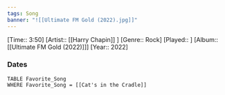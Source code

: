 ```yaml
---
tags: Song  
banner: "![[Ultimate FM Gold (2022).jpg]]"
---
```

[Time:: 3:50]
[Artist:: [[Harry Chapin]] ]
[Genre:: Rock]
[Played:: ]
[Album:: [[Ultimate FM Gold (2022)]]]
[Year:: 2022]
### Dates
````dataview
TABLE Favorite_Song
WHERE Favorite_Song = [[Cat's in the Cradle]]
````